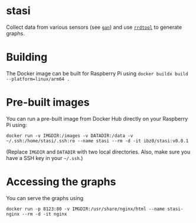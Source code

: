 # stasi

Collect data from various sensors (see [`gan`](https://github.com/ibz/gan)) and use [`rrdtool`](https://oss.oetiker.ch/rrdtool/doc/rrdtool.en.html) to generate graphs.

# Building

The Docker image can be built for Raspberry Pi using `docker buildx build --platform=linux/arm64 .`

# Pre-built images

You can run a pre-built image from Docker Hub directly on your Raspberry Pi using:

`docker run -v IMGDIR:/images -v DATADIR:/data -v ~/.ssh:/home/stasi/.ssh:ro --name stasi --rm -d -it ibz0/stasi:v0.0.1`

(Replace `IMGDIR` and `DATADIR` with two local directories. Also, make sure you have a SSH key in your `~/.ssh`.)

# Accessing the graphs

You can serve the graphs using

`docker run -p 8123:80 -v IMGDIR:/usr/share/nginx/html --name stasi-nginx --rm -d -it nginx`
